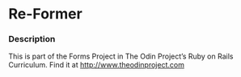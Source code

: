 # Re-Former

### Description
This is part of the Forms Project in The Odin Project’s Ruby on Rails Curriculum. Find it at http://www.theodinproject.com
